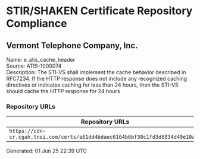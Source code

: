 # STIR/SHAKEN Certificate Repository Compliance

## Vermont Telephone Company, Inc.

Name: e_atis_cache_header\
Source: ATIS-1000074\
Description: The STI-VS shall implement the cache behavior described in RFC7234. If the HTTP response does not include any recognized caching directives or indicates caching for less than 24 hours, then the STI-VS should cache the HTTP response for 24 hours
### Repository URLs

| Repository URLs | Not After |  Problems | Link |
|-----------------|-----------|-----------|------|
| `https://cdn-cr.cgah.tnsi.com/certs/a61dd4bdaec6164b6bf30c1fd3d6834d49e10a93` | 11&#160;May&#160;26&#160;11:14&#160;UTC | true | [view](../../REPOS/907c8cdc9c7fbd82c83daa7a7afc288dd9f86d1a/README.md) |


Generated: 01 Jun 25 22:39 UTC